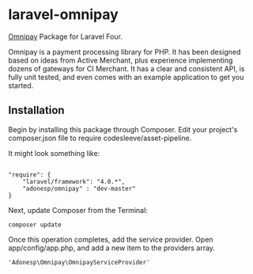 laravel-omnipay
===============
<a href="https://github.com/omnipay/omnipay">Omnipay</a> Package for Laravel Four.

<qoute>Omnipay is a payment processing library for PHP. It has been designed based on ideas from Active Merchant, plus experience implementing dozens of gateways for CI Merchant. It has a clear and consistent API, is fully unit tested, and even comes with an example application to get you started.</qoute>

<h2>Installation</h2>
Begin by installing this package through Composer. Edit your project's composer.json file to require codesleeve/asset-pipeline.

It might look something like:

```

"require": {
	"laravel/framework": "4.0.*",
	"adonesp/omnipay" : "dev-master"
}

```

Next, update Composer from the Terminal:


```
composer update
```

Once this operation completes, add the service provider. Open app/config/app.php, and add a new item to the providers array.


```
'Adonesp\Omnipay\OmnipayServiceProvider'
```